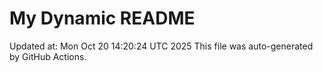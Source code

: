 # My Dynamic README
Updated at: Mon Oct 20 14:20:24 UTC 2025
This file was auto-generated by GitHub Actions.
